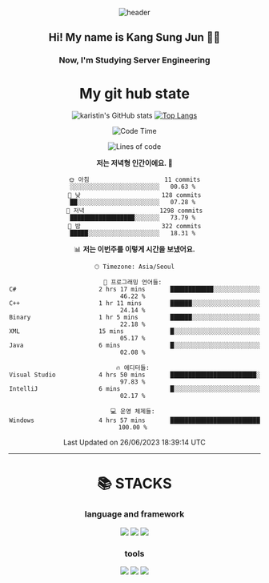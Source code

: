 <div align="center">
  
![header](https://capsule-render.vercel.app/api?type=waving&color=auto&height=300&section=header&text=Welcome&fontSize=90)
  <h2 align-"center"> Hi! My name is Kang Sung Jun 👋👋</h2>
  <h3 align="center"> Now, I'm Studying Server Engineering </h3>


  # My git hub state
  
![karistin's GitHub stats](https://github-readme-stats.vercel.app/api?username=karistin&show_icons=true&theme=dracula)
[![Top Langs](https://github-readme-stats.vercel.app/api/top-langs/?username=karistin&layout=compact)](https://github.com/karistin/github-readme-stats)
 
  
 <!--START_SECTION:waka-->
![Code Time](http://img.shields.io/badge/Code%20Time-609%20hrs%2013%20mins-blue)

![Lines of code](https://img.shields.io/badge/%EC%A0%80%EB%8A%94%20%EC%97%AC%ED%83%9C%EA%B9%8C%EC%A7%80%20-1.1%20million%20%EC%A4%84%EC%9D%98%20%EC%BD%94%EB%93%9C%EB%A5%BC%20%EC%9E%91%EC%84%B1%ED%96%88%EC%96%B4%EC%9A%94.-blue)

**저는 저녁형 인간이에요. 🦉** 

```text
🌞 아침                     11 commits          ░░░░░░░░░░░░░░░░░░░░░░░░░   00.63 % 
🌆 낮　                     128 commits         ██░░░░░░░░░░░░░░░░░░░░░░░   07.28 % 
🌃 저녁                     1298 commits        ██████████████████░░░░░░░   73.79 % 
🌙 밤　                     322 commits         █████░░░░░░░░░░░░░░░░░░░░   18.31 % 
```


📊 **저는 이번주를 이렇게 시간을 보냈어요.** 

```text
🕑︎ Timezone: Asia/Seoul

💬 프로그래밍 언어들: 
C#                       2 hrs 17 mins       ████████████░░░░░░░░░░░░░   46.22 % 
C++                      1 hr 11 mins        ██████░░░░░░░░░░░░░░░░░░░   24.14 % 
Binary                   1 hr 5 mins         ██████░░░░░░░░░░░░░░░░░░░   22.18 % 
XML                      15 mins             █░░░░░░░░░░░░░░░░░░░░░░░░   05.17 % 
Java                     6 mins              █░░░░░░░░░░░░░░░░░░░░░░░░   02.08 % 

🔥 에디터들: 
Visual Studio            4 hrs 50 mins       ████████████████████████░   97.83 % 
IntelliJ                 6 mins              █░░░░░░░░░░░░░░░░░░░░░░░░   02.17 % 

💻 운영 체제들: 
Windows                  4 hrs 57 mins       █████████████████████████   100.00 % 
```


 Last Updated on 26/06/2023 18:39:14 UTC
<!--END_SECTION:waka-->

  
  ---
   # 📚 STACKS
  ### language and framework
  <img src="https://img.shields.io/badge/java-007396?style=for-the-badge&logo=java&logoColor=white">
  <img src="https://img.shields.io/badge/python-3776AB?style=for-the-badge&logo=python&logoColor=white">
  <img src="https://img.shields.io/badge/springboot-6DB33F?style=for-the-badge&logo=springboot&logoColor=white">
  
  ### tools
  <img src="https://img.shields.io/badge/git-F05032?style=for-the-badge&logo=git&logoColor=white">
  <img src="https://img.shields.io/badge/mysql-4479A1?style=for-the-badge&logo=mysql&logoColor=white">
  <img src="https://img.shields.io/badge/gradle-02303A?style=for-the-badge&logo=gradle&logoColor=white">
</div>
  
